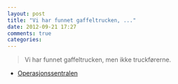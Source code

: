```yaml
---
layout: post
title: "Vi har funnet gaffeltrucken, ..."
date: 2012-09-21 17:27
comments: true
categories: 
---
```


> Vi har funnet gaffeltrucken, men ikke truckførerne. 
- [Operasjonssentralen](https://twitter.com/oslopolitiops/statuses/249303816082702338)
